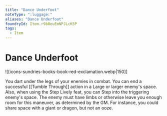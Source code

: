 ```yaml
---
title: "Dance Underfoot"
noteType: ":luggage:"
aliases: "Dance Underfoot"
foundryId: Item.r9b8euEmNPJLcK5P
tags:
  - Item
---
```


# Dance Underfoot
![[icons-sundries-books-book-red-exclamation.webp|150]]

You dart under the legs of your enemies in combat. You can end a successful [[Tumble Through]] action in a Large or larger enemy's space. Also, when using the Step Lively feat, you can Step into the triggering enemy's space. The enemy must have limbs or otherwise leave you enough room for this maneuver, as determined by the GM. For instance, you could share space with a giant or dragon, but not an ooze.
